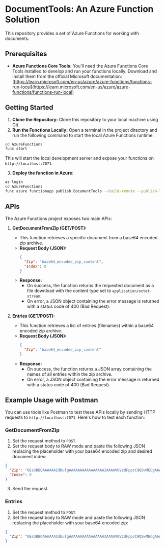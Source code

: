# DocumentTools: An Azure Function Solution

This repository provides a set of Azure Functions for working with documents. 

## Prerequisites

- **Azure Functions Core Tools:** You'll need the Azure Functions Core Tools installed to develop and run your functions locally. Download and install them from the official Microsoft documentation: [https://learn.microsoft.com/en-us/azure/azure-functions/functions-run-local](https://learn.microsoft.com/en-us/azure/azure-functions/functions-run-local)

## Getting Started

1. **Clone the Repository:** Clone this repository to your local machine using Git.
2. **Run the Functions Locally:** Open a terminal in the project directory and run the following command to start the local Azure Functions runtime:

```bash
cd AzureFunctions
func start
```

This will start the local development server and expose your functions on `http://localhost:7071`.

3. **Deploy the function in Azure:**

```bash
az login
cd AzureFunctions
func azure functionapp publish DocumentTools --build-remote --publish-local-folder="bin/Release/net8.0/publish
```

## APIs

The Azure Functions project exposes two main APIs:

1. **GetDocumentFromZip (GET/POST):** 
    * This function retrieves a specific document from a base64 encoded zip archive.
    * **Request Body (JSON):**
        ```json
        {
          "Zip": "base64_encoded_zip_content",
          "Index": 0
        }
        ```
    * **Response:**
        * On success, the function returns the requested document as a file download with the content type set to `application/octet-stream`.
        * On error, a JSON object containing the error message is returned with a status code of 400 (Bad Request).

2. **Entries (GET/POST):** 
    * This function retrieves a list of entries (filenames) within a base64 encoded zip archive.
    * **Request Body (JSON):**
        ```json
        {
          "Zip": "base64_encoded_zip_content"
        }
        ```
    * **Response:**
        * On success, the function returns a JSON array containing the names of all entries within the zip archive.
        * On error, a JSON object containing the error message is returned with a status code of 400 (Bad Request).

## Example Usage with Postman

You can use tools like Postman to test these APIs locally by sending HTTP requests to `http://localhost:7071`. Here's how to test each function:

### GetDocumentFromZip

1. Set the request method to `POST`.
2. Set the request body to RAW mode and paste the following JSON replacing the placeholder with your base64 encoded zip and desired document index:

```json
{
  "Zip": "UEsDBBQAAAAAAIdbulgAAAAAAAAAAAAAAAAIAAAAVGVzdFppcC9QSwMECgAAAAAAilu6WMvQ3WkLAAAACwAAABEAAABUZXN0WmlwL1Rlc3QxLnR4dEkgYW0gdGVzdCAxUEsBAj8AFAAAAAAAh1u6WAAAAAAAAAAAAAAAAAgAJAAAAAAAAAAQAAAAAAAAAFRlc3RaaXAvCgAgAAAAAAABABgAPblVaVev2gE9uVVpV6/aAXB8tV5Xr9oBUEsBAj8ACgAAAAAAilu6WMvQ3WkLAAAACwAAABEAJAAAAAAAAAAgAAAAJgAAAFRlc3RaaXAvVGVzdDEudHh0CgAgAAAAAAABABgAlHI/bVev2gGQN0NtV6/aAanwoWZXr9oBUEsFBgAAAAACAAIAvQAAAGAAAAAAAA==",
  "Index": 0 
}
```

3. Send the request.

### Entries

1. Set the request method to `POST`.
2. Set the request body to RAW mode and paste the following JSON replacing the placeholder with your base64 encoded zip:

```json
{
  "Zip": "UEsDBBQAAAAAAIdbulgAAAAAAAAAAAAAAAAIAAAAVGVzdFppcC9QSwMECgAAAAAAilu6WMvQ3WkLAAAACwAAABEAAABUZXN0WmlwL1Rlc3QxLnR4dEkgYW0gdGVzdCAxUEsBAj8AFAAAAAAAh1u6WAAAAAAAAAAAAAAAAAgAJAAAAAAAAAAQAAAAAAAAAFRlc3RaaXAvCgAgAAAAAAABABgAPblVaVev2gE9uVVpV6/aAXB8tV5Xr9oBUEsBAj8ACgAAAAAAilu6WMvQ3WkLAAAACwAAABEAJAAAAAAAAAAgAAAAJgAAAFRlc3RaaXAvVGVzdDEudHh0CgAgAAAAAAABABgAlHI/bVev2gGQN0NtV6/aAanwoWZXr9oBUEsFBgAAAAACAAIAvQAAAGAAAAAAAA=="
}